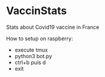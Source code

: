 # VaccinStats
Stats about Covid19 vaccine in France

How to setup on raspberry:
- execute tmux
- python3 bot.py
- ctrl+b puis d
- exit

